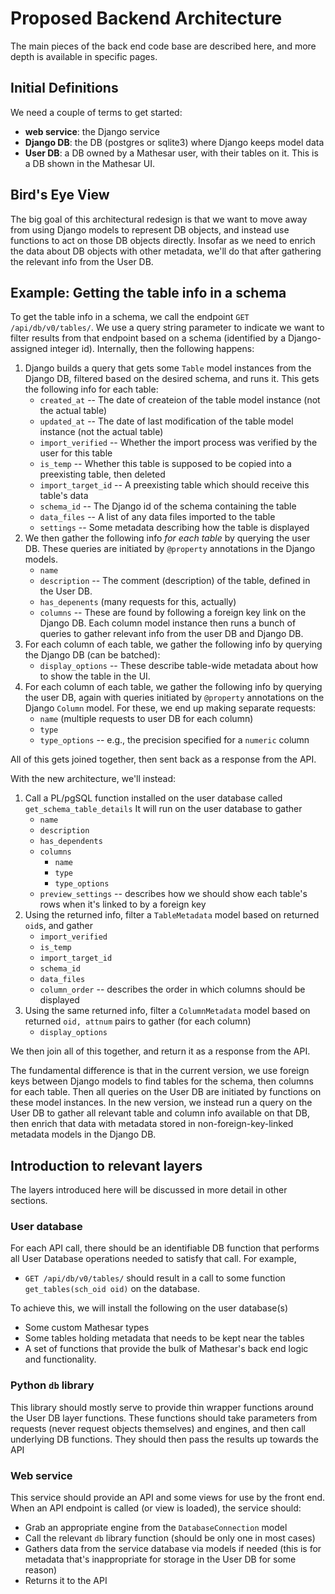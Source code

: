 # Proposed Backend Architecture

The main pieces of the back end code base are described here, and more depth is available in specific pages.

## Initial Definitions

We need a couple of terms to get started:

- **web service**: the Django service
- **Django DB**: the DB (postgres or sqlite3) where Django keeps model data
- **User DB**: a DB owned by a Mathesar user, with their tables on it. This is a DB shown in the Mathesar UI.

## Bird's Eye View

The big goal of this architectural redesign is that we want to move away from using Django models to represent DB objects, and instead use functions to act on those DB objects directly. Insofar as we need to enrich the data about DB objects with other metadata, we'll do that after gathering the relevant info from the User DB.

## Example: Getting the table info in a schema

To get the table info in a schema, we call the endpoint `GET /api/db/v0/tables/`. We use a query string parameter to indicate we want to filter results from that endpoint based on a schema (identified by a Django-assigned integer id). Internally, then the following happens:

1. Django builds a query that gets some `Table` model instances from the Django DB, filtered based on the desired schema, and runs it. This gets the following info for each table:
    - `created_at` -- The date of createion of the table model instance (not the actual table)
    - `updated_at` -- The date of last modification of the table model instance (not the actual table)
    - `import_verified` -- Whether the import process was verified by the user for this table
    - `is_temp` -- Whether this table is supposed to be copied into a preexisting table, then deleted
    - `import_target_id` -- A preexisting table which should receive this table's data
    - `schema_id` -- The Django id of the schema containing the table
    - `data_files` -- A list of any data files imported to the table
    - `settings` -- Some metadata describing how the table is displayed
1. We then gather the following info _for each table_ by querying the user DB. These queries are initiated by `@property` annotations in the Django models. 
    - `name`
    - `description` -- The comment (description) of the table, defined in the User DB.
    - `has_depenents` (many requests for this, actually)
    - `columns` -- These are found by following a foreign key link on the Django DB. Each column model instance then runs a bunch of queries to gather relevant info from the user DB and Django DB.
1. For each column of each table, we gather the following info by querying the Django DB (can be batched):
    - `display_options` -- These describe table-wide metadata about how to show the table in the UI.
1. For each column of each table, we gather the following info by querying the user DB, again with queries initiated by `@property` annotations on the Django `Column` model. For these, we end up making separate requests:
    - `name` (multiple requests to user DB for each column)
    - `type`
    - `type_options` -- e.g., the precision specified for a `numeric` column

All of this gets joined together, then sent back as a response from the API. 

With the new architecture, we'll instead:

1. Call a PL/pgSQL function installed on the user database called `get_schema_table_details` It will run on the user database to gather 
    - `name`
    - `description`
    - `has_dependents`
    - `columns`
        - `name`
        - `type`
        - `type_options`
    - `preview_settings` -- describes how we should show each table's rows when it's linked to by a foreign key
1. Using the returned info, filter a `TableMetadata` model based on returned `oid`s, and gather
    - `import_verified`
    - `is_temp`
    - `import_target_id`
    - `schema_id`
    - `data_files`
    - `column_order` -- describes the order in which columns should be displayed
1. Using the same returned info, filter a `ColumnMetadata` model based on returned `oid, attnum` pairs to gather (for each column)
    - `display_options`

We then join all of this together, and return it as a response from the API.
    
The fundamental difference is that in the current version, we use foreign keys between Django models to find tables for the schema, then columns for each table. Then all queries on the User DB are initiated by functions on these model instances. In the new version, we instead run a query on the User DB to gather all relevant table and column info available on that DB, then enrich that data with metadata stored in non-foreign-key-linked metadata models in the Django DB.

## Introduction to relevant layers

The layers introduced here will be discussed in more detail in other sections.

### User database

For each API call, there should be an identifiable DB function that performs all User Database operations needed to satisfy that call. For example,

- `GET /api/db/v0/tables/` should result in a call to some function `get_tables(sch_oid oid)` on the database.

To achieve this, we will install the following on the user database(s)

- Some custom Mathesar types
- Some tables holding metadata that needs to be kept near the tables
- A set of functions that provide the bulk of Mathesar's back end logic and functionality.

### Python `db` library

This library should mostly serve to provide thin wrapper functions around the User DB layer functions. These functions should take parameters from requests (never request objects themselves) and engines, and then call underlying DB functions. They should then pass the results up towards the API

### Web service

This service should provide an API and some views for use by the front end. When an API endpoint is called (or view is loaded), the service should:

- Grab an appropriate engine from the `DatabaseConnection` model
- Call the relevant `db` library function (should be only one in most cases)
- Gathers data from the service database via models if needed (this is for metadata that's inappropriate for storage in the User DB for some reason)
- Returns it to the API

